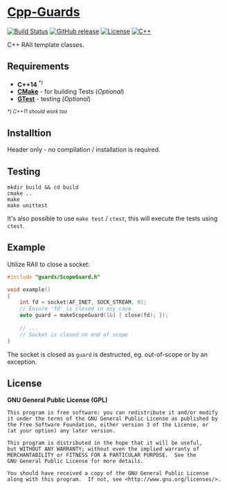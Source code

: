# [Cpp-Guards](https://github.com/offa/cpp-guards)

[![Build Status](https://travis-ci.org/offa/cpp-guards.svg?branch=master)](https://travis-ci.org/offa/cpp-guards)
[![GitHub release](https://img.shields.io/github/release/offa/cpp-guards.svg)](https://github.com/offa/cpp-guards/releases)
[![License](https://img.shields.io/badge/license-GPLv3-yellow.svg)](LICENSE)
[![C++](https://img.shields.io/badge/c++-14-green.svg)](https://isocpp.org/)

C++ RAII template classes.


## Requirements

- **C++14** <sup>*)</sup>
- [**CMake**](http://www.cmake.org/) - for building Tests (*Optional*)
- [**GTest**](https://github.com/google/googletest) - testing (*Optional*)

_<sup>*) C++11 should work too</sup>_


## Installtion

Header only - no compilation / installation is required.


## Testing

```
mkdir build && cd build
cmake ..
make
make unittest
```

It's also possible to use `make test` / `ctest`, this will execute the tests using `ctest`.


## Example

Utilize RAII to close a socket:

```cpp
#include "guards/ScopeGuard.h"

void example()
{
    int fd = socket(AF_INET, SOCK_STREAM, 0);
    // Ensure 'fd' is closed in any case
    auto guard = makeScopeGuard([&] { close(fd); });
    
    // ...
    // Socket is closed on end of scope
}
```

The socket is closed as `guard` is destructed, eg. out-of-scope or by an exception.


## License

**GNU General Public License (GPL)**

    This program is free software: you can redistribute it and/or modify
    it under the terms of the GNU General Public License as published by
    the Free Software Foundation, either version 3 of the License, or
    (at your option) any later version.

    This program is distributed in the hope that it will be useful,
    but WITHOUT ANY WARRANTY; without even the implied warranty of
    MERCHANTABILITY or FITNESS FOR A PARTICULAR PURPOSE.  See the
    GNU General Public License for more details.

    You should have received a copy of the GNU General Public License
    along with this program.  If not, see <http://www.gnu.org/licenses/>.


